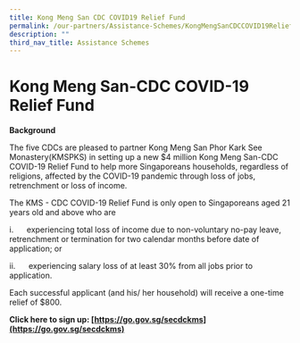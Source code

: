 ```yaml
---
title: Kong Meng San CDC COVID19 Relief Fund
permalink: /our-partners/Assistance-Schemes/KongMengSanCDCCOVID19ReliefFund
description: ""
third_nav_title: Assistance Schemes
---
```

Kong Meng San-CDC COVID-19 Relief Fund
======================================

**Background**

The five CDCs are pleased to partner Kong Meng San Phor Kark See Monastery(KMSPKS) in setting up a new $4 million Kong Meng San-CDC COVID-19 Relief Fund to help more Singaporeans households, regardless of religions, affected by the COVID-19 pandemic through loss of jobs, retrenchment or loss of income.

The KMS - CDC COVID-19 Relief Fund is only open to Singaporeans aged 21 years old and above who are

i.      experiencing total loss of income due to non-voluntary no-pay leave, retrenchment or termination for two calendar months before date of application; or

ii.      experiencing salary loss of at least 30% from all jobs prior to application.

Each successful applicant (and his/ her household) will receive a one-time relief of $800.

**Click here to sign up: [https://go.gov.sg/secdckms](https://go.gov.sg/secdckms)**